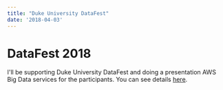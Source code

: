 ```yaml
---
title: "Duke University DataFest"
date: '2018-04-03'
---
```

# DataFest 2018
I'll be supporting Duke University DataFest and doing a presentation AWS Big Data services for the participants. 
You can see details [here](https://rstudio-pubs-static.s3.amazonaws.com/375146_344ec773a3a9428499e3d71bd4412052.html).
